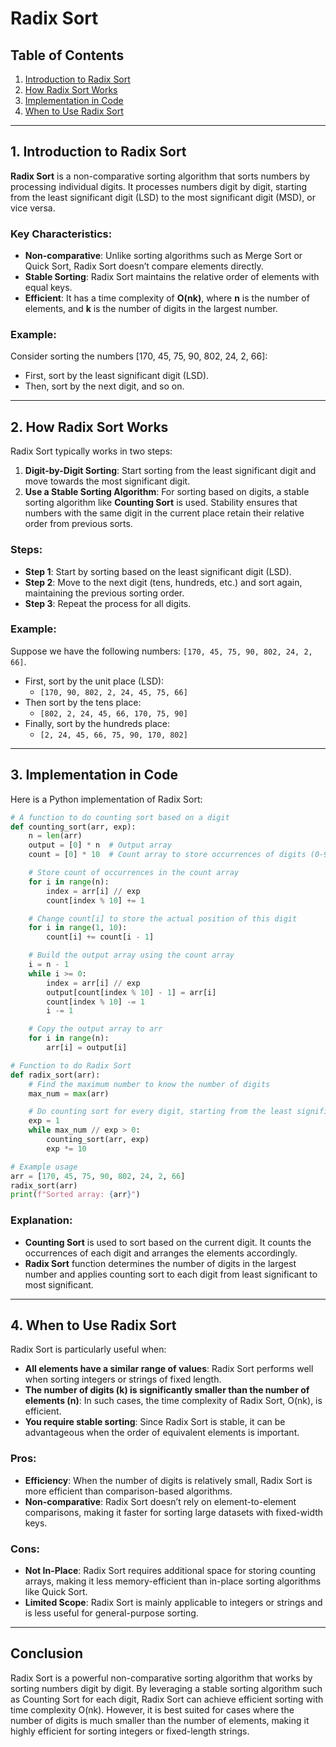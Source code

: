 # Radix Sort

## Table of Contents
1. [Introduction to Radix Sort](#introduction-to-radix-sort)
2. [How Radix Sort Works](#how-radix-sort-works)
3. [Implementation in Code](#implementation-in-code)
4. [When to Use Radix Sort](#when-to-use-radix-sort)

---

## 1. Introduction to Radix Sort

**Radix Sort** is a non-comparative sorting algorithm that sorts numbers by processing individual digits. It processes numbers digit by digit, starting from the least significant digit (LSD) to the most significant digit (MSD), or vice versa.

### Key Characteristics:
- **Non-comparative**: Unlike sorting algorithms such as Merge Sort or Quick Sort, Radix Sort doesn’t compare elements directly.
- **Stable Sorting**: Radix Sort maintains the relative order of elements with equal keys.
- **Efficient**: It has a time complexity of **O(nk)**, where **n** is the number of elements, and **k** is the number of digits in the largest number.

### Example:
Consider sorting the numbers [170, 45, 75, 90, 802, 24, 2, 66]:
- First, sort by the least significant digit (LSD).
- Then, sort by the next digit, and so on.

---

## 2. How Radix Sort Works

Radix Sort typically works in two steps:
1. **Digit-by-Digit Sorting**: Start sorting from the least significant digit and move towards the most significant digit.
2. **Use a Stable Sorting Algorithm**: For sorting based on digits, a stable sorting algorithm like **Counting Sort** is used. Stability ensures that numbers with the same digit in the current place retain their relative order from previous sorts.

### Steps:
- **Step 1**: Start by sorting based on the least significant digit (LSD).
- **Step 2**: Move to the next digit (tens, hundreds, etc.) and sort again, maintaining the previous sorting order.
- **Step 3**: Repeat the process for all digits.

### Example:

Suppose we have the following numbers: `[170, 45, 75, 90, 802, 24, 2, 66]`.
- First, sort by the unit place (LSD):
  - `[170, 90, 802, 2, 24, 45, 75, 66]`
- Then sort by the tens place:
  - `[802, 2, 24, 45, 66, 170, 75, 90]`
- Finally, sort by the hundreds place:
  - `[2, 24, 45, 66, 75, 90, 170, 802]`

---

## 3. Implementation in Code

Here is a Python implementation of Radix Sort:

```python
# A function to do counting sort based on a digit
def counting_sort(arr, exp):
    n = len(arr)
    output = [0] * n  # Output array
    count = [0] * 10  # Count array to store occurrences of digits (0-9)

    # Store count of occurrences in the count array
    for i in range(n):
        index = arr[i] // exp
        count[index % 10] += 1

    # Change count[i] to store the actual position of this digit
    for i in range(1, 10):
        count[i] += count[i - 1]

    # Build the output array using the count array
    i = n - 1
    while i >= 0:
        index = arr[i] // exp
        output[count[index % 10] - 1] = arr[i]
        count[index % 10] -= 1
        i -= 1

    # Copy the output array to arr
    for i in range(n):
        arr[i] = output[i]

# Function to do Radix Sort
def radix_sort(arr):
    # Find the maximum number to know the number of digits
    max_num = max(arr)

    # Do counting sort for every digit, starting from the least significant digit (LSD)
    exp = 1
    while max_num // exp > 0:
        counting_sort(arr, exp)
        exp *= 10

# Example usage
arr = [170, 45, 75, 90, 802, 24, 2, 66]
radix_sort(arr)
print(f"Sorted array: {arr}")
```

### Explanation:
- **Counting Sort** is used to sort based on the current digit. It counts the occurrences of each digit and arranges the elements accordingly.
- **Radix Sort** function determines the number of digits in the largest number and applies counting sort to each digit from least significant to most significant.

---

## 4. When to Use Radix Sort

Radix Sort is particularly useful when:
- **All elements have a similar range of values**: Radix Sort performs well when sorting integers or strings of fixed length.
- **The number of digits (k) is significantly smaller than the number of elements (n)**: In such cases, the time complexity of Radix Sort, O(nk), is efficient.
- **You require stable sorting**: Since Radix Sort is stable, it can be advantageous when the order of equivalent elements is important.

### Pros:
- **Efficiency**: When the number of digits is relatively small, Radix Sort is more efficient than comparison-based algorithms.
- **Non-comparative**: Radix Sort doesn’t rely on element-to-element comparisons, making it faster for sorting large datasets with fixed-width keys.

### Cons:
- **Not In-Place**: Radix Sort requires additional space for storing counting arrays, making it less memory-efficient than in-place sorting algorithms like Quick Sort.
- **Limited Scope**: Radix Sort is mainly applicable to integers or strings and is less useful for general-purpose sorting.

---

## Conclusion

Radix Sort is a powerful non-comparative sorting algorithm that works by sorting numbers digit by digit. By leveraging a stable sorting algorithm such as Counting Sort for each digit, Radix Sort can achieve efficient sorting with time complexity O(nk). However, it is best suited for cases where the number of digits is much smaller than the number of elements, making it highly efficient for sorting integers or fixed-length strings.